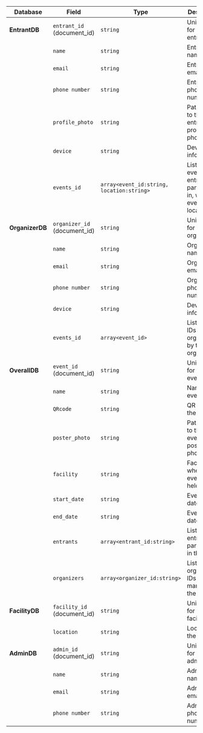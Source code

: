 | Database      | Field                      | Type                                          | Description                                                                       |
|---------------|----------------------------|-----------------------------------------------|-----------------------------------------------------------------------------------|
| **EntrantDB** | `entrant_id` (document_id)  | `string`                                      | Unique ID for the entrant                                                         |
|               | `name`                     | `string`                                      | Entrant's name                                                                    |
|               | `email`                    | `string`                                      | Entrant's email                                                                   |
|               | `phone number`             | `string`                                      | Entrant's phone number                                                            |
|               | `profile_photo`            | `string`                                      | Path or URL to the entrant's profile photo                                        |
|               | `device`                   | `string`                                      | Device information                                                                |
|               | `events_id`                | `array<event_id:string, location:string>`     | List of events the entrant is participating in, with event ID and location        |
| **OrganizerDB**| `organizer_id` (document_id)| `string`                                      | Unique ID for the organizer                                                       |
|               | `name`                     | `string`                                      | Organizer's name                                                                  |
|               | `email`                    | `string`                                      | Organizer's email                                                                 |
|               | `phone number`             | `string`                                      | Organizer's phone number                                                          |
|               | `device`                   | `string`                                      | Device information                                                                |
|               | `events_id`                | `array<event_id>`                             | List of event IDs organized by the organizer                                      |
| **OverallDB** | `event_id` (document_id)    | `string`                                      | Unique ID for the event                                                           |
|               | `name`                     | `string`                                      | Name of the event                                                                 |
|               | `QRcode`                   | `string`                                      | QR code for the event                                                             |
|               | `poster_photo`             | `string`                                      | Path or URL to the event's poster photo                                           |
|               | `facility`                 | `string`                                      | Facility where the event is held                                                  |
|               | `start_date`               | `string`                                      | Event start date                                                                  |
|               | `end_date`                 | `string`                                      | Event end date                                                                    |
|               | `entrants`                 | `array<entrant_id:string>`                    | List of entrant IDs participating in the event                                    |
|               | `organizers`               | `array<organizer_id:string>`                  | List of organizer IDs managing the event                                          |
| **FacilityDB**| `facility_id` (document_id) | `string`                                      | Unique ID for the facility                                                        |
|               | `location`                 | `string`                                      | Location of the facility                                                          |
| **AdminDB**   | `admin_id` (document_id)    | `string`                                      | Unique ID for the admin                                                           |
|               | `name`                     | `string`                                      | Admin's name                                                                      |
|               | `email`                    | `string`                                      | Admin's email                                                                     |
|               | `phone number`             | `string`                                      | Admin's phone number                                                              |

